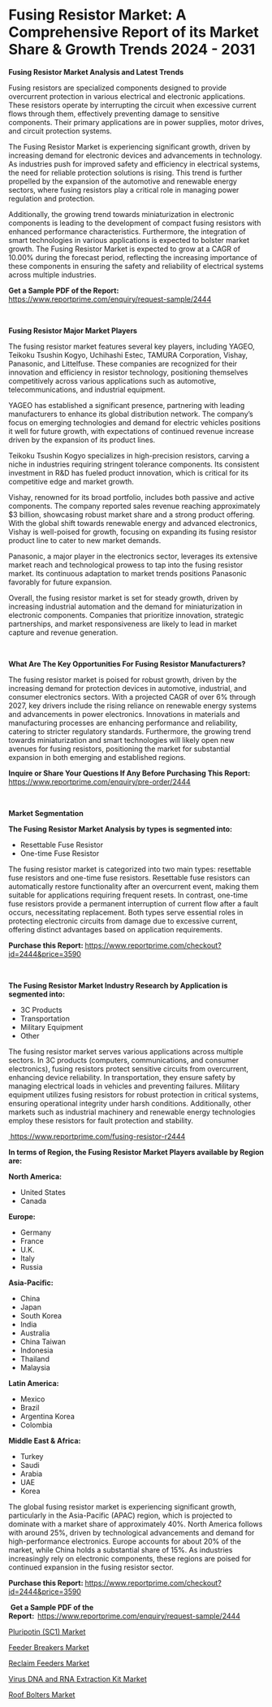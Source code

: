 <p><h1>Fusing Resistor Market: A Comprehensive Report of its Market Share & Growth Trends 2024 - 2031</h1></p><p><strong>Fusing Resistor Market Analysis and Latest Trends</strong></p>
<p><p>Fusing resistors are specialized components designed to provide overcurrent protection in various electrical and electronic applications. These resistors operate by interrupting the circuit when excessive current flows through them, effectively preventing damage to sensitive components. Their primary applications are in power supplies, motor drives, and circuit protection systems.</p><p>The Fusing Resistor Market is experiencing significant growth, driven by increasing demand for electronic devices and advancements in technology. As industries push for improved safety and efficiency in electrical systems, the need for reliable protection solutions is rising. This trend is further propelled by the expansion of the automotive and renewable energy sectors, where fusing resistors play a critical role in managing power regulation and protection.</p><p>Additionally, the growing trend towards miniaturization in electronic components is leading to the development of compact fusing resistors with enhanced performance characteristics. Furthermore, the integration of smart technologies in various applications is expected to bolster market growth. The Fusing Resistor Market is expected to grow at a CAGR of 10.00% during the forecast period, reflecting the increasing importance of these components in ensuring the safety and reliability of electrical systems across multiple industries.</p></p>
<p><strong>Get a Sample PDF of the Report:&nbsp;</strong> <a href="https://www.reportprime.com/enquiry/request-sample/2444">https://www.reportprime.com/enquiry/request-sample/2444</a></p>
<p>&nbsp;</p>
<p><strong>Fusing Resistor Major Market Players</strong></p>
<p><p>The fusing resistor market features several key players, including YAGEO, Teikoku Tsushin Kogyo, Uchihashi Estec, TAMURA Corporation, Vishay, Panasonic, and Littelfuse. These companies are recognized for their innovation and efficiency in resistor technology, positioning themselves competitively across various applications such as automotive, telecommunications, and industrial equipment.</p><p>YAGEO has established a significant presence, partnering with leading manufacturers to enhance its global distribution network. The company’s focus on emerging technologies and demand for electric vehicles positions it well for future growth, with expectations of continued revenue increase driven by the expansion of its product lines.</p><p>Teikoku Tsushin Kogyo specializes in high-precision resistors, carving a niche in industries requiring stringent tolerance components. Its consistent investment in R&D has fueled product innovation, which is critical for its competitive edge and market growth.</p><p>Vishay, renowned for its broad portfolio, includes both passive and active components. The company reported sales revenue reaching approximately $3 billion, showcasing robust market share and a strong product offering. With the global shift towards renewable energy and advanced electronics, Vishay is well-poised for growth, focusing on expanding its fusing resistor product line to cater to new market demands.</p><p>Panasonic, a major player in the electronics sector, leverages its extensive market reach and technological prowess to tap into the fusing resistor market. Its continuous adaptation to market trends positions Panasonic favorably for future expansion.</p><p>Overall, the fusing resistor market is set for steady growth, driven by increasing industrial automation and the demand for miniaturization in electronic components. Companies that prioritize innovation, strategic partnerships, and market responsiveness are likely to lead in market capture and revenue generation.</p></p>
<p>&nbsp;</p>
<p><strong>What Are The Key Opportunities For Fusing Resistor Manufacturers?</strong></p>
<p><p>The fusing resistor market is poised for robust growth, driven by the increasing demand for protection devices in automotive, industrial, and consumer electronics sectors. With a projected CAGR of over 6% through 2027, key drivers include the rising reliance on renewable energy systems and advancements in power electronics. Innovations in materials and manufacturing processes are enhancing performance and reliability, catering to stricter regulatory standards. Furthermore, the growing trend towards miniaturization and smart technologies will likely open new avenues for fusing resistors, positioning the market for substantial expansion in both emerging and established regions.</p></p>
<p><strong>Inquire or Share Your Questions If Any Before Purchasing This Report:</strong> <a href="https://www.reportprime.com/enquiry/pre-order/2444">https://www.reportprime.com/enquiry/pre-order/2444</a></p>
<p>&nbsp;</p>
<p><strong>Market Segmentation</strong></p>
<p><strong>The Fusing Resistor Market Analysis by types is segmented into:</strong></p>
<p><ul><li>Resettable Fuse Resistor</li><li>One-time Fuse Resistor</li></ul></p>
<p><p>The fusing resistor market is categorized into two main types: resettable fuse resistors and one-time fuse resistors. Resettable fuse resistors can automatically restore functionality after an overcurrent event, making them suitable for applications requiring frequent resets. In contrast, one-time fuse resistors provide a permanent interruption of current flow after a fault occurs, necessitating replacement. Both types serve essential roles in protecting electronic circuits from damage due to excessive current, offering distinct advantages based on application requirements.</p></p>
<p><strong>Purchase this Report:&nbsp;</strong><a href="https://www.reportprime.com/checkout?id=2444&price=3590">https://www.reportprime.com/checkout?id=2444&price=3590</a></p>
<p>&nbsp;</p>
<p><strong>The Fusing Resistor Market Industry Research by Application is segmented into:</strong></p>
<p><ul><li>3C Products</li><li>Transportation</li><li>Military Equipment</li><li>Other</li></ul></p>
<p><p>The fusing resistor market serves various applications across multiple sectors. In 3C products (computers, communications, and consumer electronics), fusing resistors protect sensitive circuits from overcurrent, enhancing device reliability. In transportation, they ensure safety by managing electrical loads in vehicles and preventing failures. Military equipment utilizes fusing resistors for robust protection in critical systems, ensuring operational integrity under harsh conditions. Additionally, other markets such as industrial machinery and renewable energy technologies employ these resistors for fault protection and stability.</p></p>
<p><a href="https://www.reportprime.com/fusing-resistor-r2444">&nbsp;https://www.reportprime.com/fusing-resistor-r2444</a></p>
<p><strong>In terms of Region, the Fusing Resistor Market Players available by Region are:</strong></p>
<p>
    <p> <strong> North America: </strong>
        <ul>
            <li>United States</li>
            <li>Canada</li>
        </ul>
        </p> 
    <p> <strong> Europe: </strong>
        <ul>
            <li>Germany</li>
            <li>France</li>
            <li>U.K.</li>
            <li>Italy</li>
            <li>Russia</li>
        </ul>
        </p> 
    <p> <strong> Asia-Pacific: </strong>
        <ul>
            <li>China</li>
            <li>Japan</li>
            <li>South Korea</li>
            <li>India</li>
            <li>Australia</li>
            <li>China Taiwan</li>
            <li>Indonesia</li>
            <li>Thailand</li>
            <li>Malaysia</li>
        </ul>
        </p> 
    <p> <strong> Latin America: </strong>
        <ul>
            <li>Mexico</li>
            <li>Brazil</li>
            <li>Argentina Korea</li>
            <li>Colombia</li>
        </ul>
        </p> 
    <p> <strong> Middle East & Africa: </strong>
        <ul>
            <li>Turkey</li>
            <li>Saudi</li>
            <li>Arabia</li>
            <li>UAE</li>
            <li>Korea</li>
        </ul>
    </p>
    </p>
<p><p>The global fusing resistor market is experiencing significant growth, particularly in the Asia-Pacific (APAC) region, which is projected to dominate with a market share of approximately 40%. North America follows with around 25%, driven by technological advancements and demand for high-performance electronics. Europe accounts for about 20% of the market, while China holds a substantial share of 15%. As industries increasingly rely on electronic components, these regions are poised for continued expansion in the fusing resistor sector.</p></p>
<p><strong>Purchase this Report: </strong><a href="https://www.reportprime.com/checkout?id=2444&price=3590">https://www.reportprime.com/checkout?id=2444&price=3590</a></p>
<p>&nbsp;<strong>Get a Sample PDF of the Report:&nbsp;&nbsp;</strong><a href="https://www.reportprime.com/enquiry/request-sample/2444">https://www.reportprime.com/enquiry/request-sample/2444</a></p>
<p><strong></strong></p>
<p><p><a href="https://issuu.com/reportprime-2/docs/pluripotin-sc1-market-size-2030.ppt_6c5890cf3ff8d0">Pluripotin (SC1) Market</a></p><p><a href="https://www.linkedin.com/pulse/pioneering-growth-analyzing-global-feeder-breakers-8smke?trackingId=7RSOv%2BauQruvHJD%2FeD8KMw%3D%3D">Feeder Breakers Market</a></p><p><a href="https://www.linkedin.com/pulse/global-reclaim-feeders-market-size-expected-experience-xrwke?trackingId=zJx0PrxpSqWQAUGTpMFZ6A%3D%3D">Reclaim Feeders Market</a></p><p><a href="https://issuu.com/reportprime-2/docs/virus-dna-and-rna-extraction-kit-ma_b8b528889f883c">Virus DNA and RNA Extraction Kit Market</a></p><p><a href="https://www.linkedin.com/pulse/roof-bolters-market-investigation-industry-evolution-6yswe?trackingId=IPLQ6QwFT%2FqAgxLGdhZppw%3D%3D">Roof Bolters Market</a></p></p>